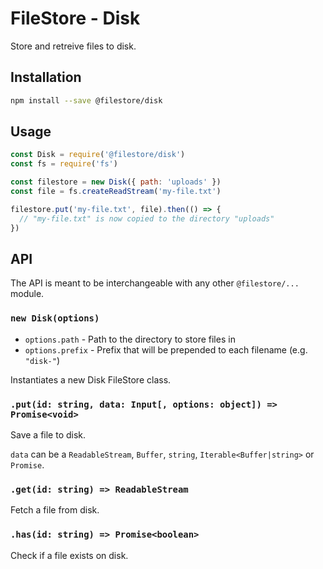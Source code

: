 # FileStore - Disk

Store and retreive files to disk.

## Installation

```sh
npm install --save @filestore/disk
```

## Usage

```js
const Disk = require('@filestore/disk')
const fs = require('fs')

const filestore = new Disk({ path: 'uploads' })
const file = fs.createReadStream('my-file.txt')

filestore.put('my-file.txt', file).then(() => {
  // "my-file.txt" is now copied to the directory "uploads"
})
```

## API

The API is meant to be interchangeable with any other `@filestore/...` module.

### `new Disk(options)`

+ `options.path` - Path to the directory to store files in
+ `options.prefix` - Prefix that will be prepended to each filename (e.g. `"disk-"`)

Instantiates a new Disk FileStore class.

### `.put(id: string, data: Input[, options: object]) => Promise<void>`

Save a file to disk.

`data` can be a `ReadableStream`, `Buffer`, `string`, `Iterable<Buffer|string>` or `Promise`.

### `.get(id: string) => ReadableStream`

Fetch a file from disk.

### `.has(id: string) => Promise<boolean>`

Check if a file exists on disk.
